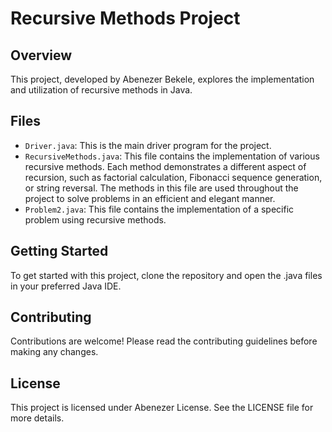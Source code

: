# Recursive Methods Project

## Overview
This project, developed by Abenezer Bekele, explores the implementation and utilization of recursive methods in Java.

## Files
- `Driver.java`: This is the main driver program for the project.
- `RecursiveMethods.java`: This file contains the implementation of various recursive methods. Each method demonstrates a different aspect of recursion, such as factorial calculation, Fibonacci sequence generation, or string reversal. The methods in this file are used throughout the project to solve problems in an efficient and elegant manner.
- `Problem2.java`: This file contains the implementation of a specific problem using recursive methods.

## Getting Started
To get started with this project, clone the repository and open the .java files in your preferred Java IDE.

## Contributing
Contributions are welcome! Please read the contributing guidelines before making any changes.

## License
This project is licensed under Abenezer License. See the LICENSE file for more details.
